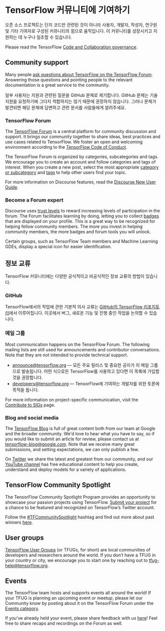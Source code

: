 # TensorFlow 커뮤니티에 기여하기

오픈 소스 프로젝트는 단지 코드만 관련된 것이 아니라 사용자, 개발자, 작성자, 연구원 및 기타 기여자로 구성된 커뮤니티의 힘으로 움직입니다. 이 커뮤니티를 성장시키고 지원하는 데 누구나 일조할 수 있습니다.

Please read the TensorFlow [Code and Collaboration governance](https://github.com/tensorflow/community/blob/master/governance/code-and-collaboration.md).

## Community support

Many people [ask questions about TensorFlow on the TensorFlow Forum](https://discuss.tensorflow.org/). Answering those questions and pointing people to the relevant documentation is a great service to the community.

일부 사용자는 지원과 관련된 질문을 GitHub 문제로 제기합니다. GitHub 문제는 기술 지원을 요청하기에 그다지 적합하지는 않기 때문에 권장하지 않습니다. 그러나 문제가 발견되면 해당 문제에 답변하고 관련 문서를 사람들에게 알려주세요.

### TensorFlow Forum

The [TensorFlow Forum](https://discuss.tensorflow.org/) is a central platform for community discussion and support. It brings our community together to share ideas, best practices and use cases related to TensorFlow. We foster an open and welcoming environment according to the [TensorFlow Code of Conduct](https://discuss.tensorflow.org/faq).

The TensorFlow Forum is organized by categories, subcategories and tags. We encourage you to create an account and follow categories and tags of interest. When you create a new post, select the most appropriate [category or subcategory](https://discuss.tensorflow.org/categories) and [tags](https://discuss.tensorflow.org/tags) to help other users find your topic.

For more information on Discourse features, read the [Discourse New User Guide](https://meta.discourse.org/t/discourse-new-user-guide/96331).

### Become a Forum expert

Discourse uses [trust levels](https://blog.discourse.org/2018/06/understanding-discourse-trust-levels/) to reward increasing levels of participation in the forum. The Forum facilitates learning by doing, letting you to collect [badges](https://discuss.tensorflow.org/badges) that are displayed on your profile. This is a great way to be recognized for helping fellow community members. The more you invest in helping community members, the more badges and forum tools you will unlock.

Certain groups, such as TensorFlow Team members and Machine Learning GDEs, display a special icon for easier identification.

## 정보 교류

TensorFlow 커뮤니티에는 다양한 공식적이고 비공식적인 정보 교류의 방법이 있습니다.

### GitHub

TensorFlow에서의 작업에 관한 기본적 의사 교류는 [GitHub의 TensorFlow 리포지토리](https://github.com/tensorflow)에서 이루어집니다. 이곳에서 버그, 새로운 기능 및 진행 중인 작업을 논의할 수 있습니다.

### 메일 그룹

Most communication happens on the TensorFlow Forum. The following mailing lists are still used for announcements and contributor conversations. Note that they are not intended to provide technical support.

- [announce@tensorflow.org](mailto:announce@tensorflow.org) — 모든 주요 릴리스 및 중요한 공지가 이 메일 그룹으로 발송됩니다. 어떤 식으로든 TensorFlow를 사용하고 있다면 이 목록에 가입할 것을 권장합니다.
- [developers@tensorflow.org](mailto:developers@tensorflow.org) — TensorFlow에 기여하는 개발자를 위한 토론에 목적을 둡니다.

For more information on project-specific communication, visit the [Contribute to SIGs](https://tensorflow.org/community/contribute/sigs) page.

### Blog and social media

The [TensorFlow Blog](http://blog.tensorflow.org/) is full of great content both from our team at Google and the broader community. We'd love to hear what you have to say, so if you would like to submit an article for review, please contact us at tensorflow-blog@google.com. Note that we receive many great submissions, and setting expectations, we can only publish a few.

On [Twitter](https://twitter.com/tensorflow) we share the latest and greatest from our community, and our [YouTube channel](https://www.youtube.com/tensorflow) has free educational content to help you create, understand and deploy models for a variety of applications.

## TensorFlow Community Spotlight

The TensorFlow Community Spotlight Program provides an opportunity to showcase your passion projects using TensorFlow. [Submit your project](https://services.google.com/fb/forms/tensorflowprojectrecognitionform/) for a chance to be featured and recognized on TensorFlow’s Twitter account.

Follow the [#TFCommunitySpotlight](https://twitter.com/hashtag/TFCommunitySpotlight?src=hashtag_click) hashtag and find out more about past winners [here](https://blog.tensorflow.org/2020/11/tensorflow-community-spotlight-program-update.html).

## User groups

[TensorFlow User Groups](https://www.tensorflow.org/community/groups) (or TFUGs, for short) are local communities of developers and researchers around the world. If you don’t have a TFUG in your country or city, we encourage you to start one by reaching out to [tfug-help@tensorflow.org](mailto:tfug-help@tensorflow.org).

## Events

The TensorFlow team hosts and supports events all around the world! If your TFUG is planning an upcoming event or meetup, please let our Community know by posting about it on the TensorFlow Forum under the [Events category](https://discuss.tensorflow.org/c/events/27).

If you’ve already held your event, please share feedback with us [here](https://docs.google.com/forms/d/e/1FAIpQLSdvb8c2ZFXxS05aX6dpUVZlfYA0WsFFq-sUAzjiohVKAQ1RLw/viewform)! Feel free to share recaps and recordings on the Forum as well.
